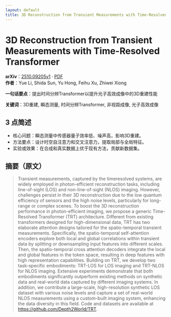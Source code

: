 ```yaml
---
layout: default
title: 3D Reconstruction from Transient Measurements with Time-Resolved Transformer
---
```


# 3D Reconstruction from Transient Measurements with Time-Resolved Transformer
**arXiv**：[2510.09205v1](https://arxiv.org/abs/2510.09205) · [PDF](https://arxiv.org/pdf/2510.09205.pdf)  
**作者**：Yue Li, Shida Sun, Yu Hong, Feihu Xu, Zhiwei Xiong  

**一句话要点**：提出时间分辨Transformer以提升光子高效成像中的3D重建性能

**关键词**：3D重建, 瞬态测量, 时间分辨Transformer, 非视距成像, 光子高效成像

## 3 点简述
- 核心问题：瞬态测量中传感器量子效率低、噪声高，影响3D重建。
- 方法要点：设计时空自注意力和交叉注意力，提取局部与全局特征。
- 实验或效果：在合成和真实数据上优于现有方法，贡献新数据集。

## 摘要（原文）

> Transient measurements, captured by the timeresolved systems, are widely
> employed in photon-efficient reconstruction tasks, including line-of-sight
> (LOS) and non-line-of-sight (NLOS) imaging. However, challenges persist in
> their 3D reconstruction due to the low quantum efficiency of sensors and the
> high noise levels, particularly for long-range or complex scenes. To boost the
> 3D reconstruction performance in photon-efficient imaging, we propose a generic
> Time-Resolved Transformer (TRT) architecture. Different from existing
> transformers designed for high-dimensional data, TRT has two elaborate
> attention designs tailored for the spatio-temporal transient measurements.
> Specifically, the spatio-temporal self-attention encoders explore both local
> and global correlations within transient data by splitting or downsampling
> input features into different scales. Then, the spatio-temporal cross attention
> decoders integrate the local and global features in the token space, resulting
> in deep features with high representation capabilities. Building on TRT, we
> develop two task-specific embodiments: TRT-LOS for LOS imaging and TRT-NLOS for
> NLOS imaging. Extensive experiments demonstrate that both embodiments
> significantly outperform existing methods on synthetic data and real-world data
> captured by different imaging systems. In addition, we contribute a
> large-scale, high-resolution synthetic LOS dataset with various noise levels
> and capture a set of real-world NLOS measurements using a custom-built imaging
> system, enhancing the data diversity in this field. Code and datasets are
> available at https://github.com/Depth2World/TRT.

